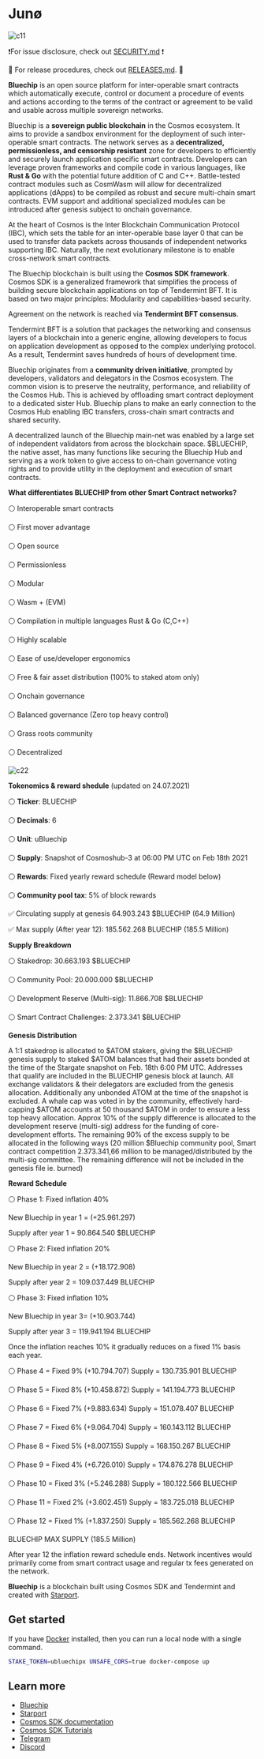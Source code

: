 # Junø


![c11](https://user-images.githubusercontent.com/79812965/131373443-5ff0d9f6-2e2a-41bd-8347-22ac4983e625.jpg)

❗️For issue disclosure, check out [SECURITY.md](./SECURITY.md) ❗️

🚀 For release procedures, check out [RELEASES.md](./RELEASES.md). 🚀

**Bluechip** is an open source platform for inter-operable smart contracts which automatically execute, control or document a procedure of events and actions 
according to the terms of the contract or agreement to be valid and usable across multiple sovereign networks.

Bluechip is a **sovereign public blockchain** in the Cosmos ecosystem. It aims to provide a sandbox environment for the deployment 
of such inter-operable smart contracts. The network serves as a **decentralized, permissionless, and censorship resistant** zone 
for developers to efficiently and securely launch application specific smart contracts. Developers can leverage proven frameworks 
and compile code in various languages, like **Rust & Go** with the potential future addition of C and C++.
Battle-tested contract modules such as CosmWasm will allow for decentralized applications (dApps) to be compiled as robust and secure multi-chain smart contracts.
EVM support and additional specialized modules can be introduced after genesis subject to onchain governance.

At the heart of Cosmos is the Inter Blockchain Communication Protocol (IBC), which sets the table for an inter-operable base layer 0 
that can be used to transfer data packets across thousands of independent networks supporting IBC. 
Naturally, the next evolutionary milestone is to enable cross-network smart contracts.

The Bluechip blockchain is built using the **Cosmos SDK framework**. 
Cosmos SDK is a generalized framework that simplifies the process of building secure blockchain applications on top of Tendermint BFT. 
It is based on two major principles: Modularity and capabilities-based security.

Agreement on the network is reached via **Tendermint BFT consensus**.

Tendermint BFT is a solution that packages the networking and consensus layers of a blockchain into a generic engine, 
allowing developers to focus on application development as opposed to the complex underlying protocol. 
As a result, Tendermint saves hundreds of hours of development time.

Bluechip originates from a **community driven initiative**, prompted by developers, validators and delegators in the Cosmos ecosystem.
The common vision is to preserve the neutrality, performance, and reliability of the Cosmos Hub. This is achieved by offloading smart contract deployment to a dedicated sister Hub. 
Bluechip plans to make an early connection to the Cosmos Hub enabling IBC transfers, cross-chain smart contracts and shared security.

A decentralized launch of the Bluechip main-net was enabled by a large set of independent validators from across the blockchain space.
$BLUECHIP, the native asset, has many functions like securing the Bluechip Hub and serving as a work token to give access to on-chain governance voting rights 
and to provide utility in the deployment and execution of smart contracts.


**What differentiates BLUECHIP from other Smart Contract networks?**

⚪️ Interoperable smart contracts

⚪️ First mover advantage

⚪️ Open source

⚪️ Permissionless 

⚪️ Modular

⚪️ Wasm + (EVM)

⚪️ Compilation in multiple languages Rust & Go (C,C++)

⚪️ Highly scalable

⚪️ Ease of use/developer ergonomics

⚪️ Free & fair asset distribution (100% to staked atom only)

⚪️ Onchain governance

⚪️ Balanced governance (Zero top heavy control) 

⚪️ Grass roots community

⚪️ Decentralized





![c22](https://user-images.githubusercontent.com/79812965/131373499-81549b6c-6ab6-49fa-9d2f-4f7b79f74509.jpg)






**Tokenomics & reward shedule** (updated on 24.07.2021)

⚪️ **Ticker**: BLUECHIP

⚪️ **Decimals**: 6

⚪️ **Unit**: uBluechip

⚪️ **Supply**: Snapshot of Cosmoshub-3 at 06:00 PM UTC on Feb 18th 2021

⚪️ **Rewards**: Fixed yearly reward schedule (Reward model below)

⚪️ **Community pool tax**: 5% of block rewards


✅ Circulating supply at genesis 64.903.243 $BLUECHIP (64.9 Million)

✅ Max supply (After year 12): 185.562.268 BLUECHIP (185.5 Million)


**Supply Breakdown**

⚪️ Stakedrop: 30.663.193 $BLUECHIP

⚪️ Community Pool: 20.000.000 $BLUECHIP

⚪️ Development Reserve (Multi-sig): 11.866.708 $BLUECHIP

⚪️ Smart Contract Challenges: 2.373.341 $BLUECHIP


**Genesis Distribution**

A 1:1 stakedrop is allocated to $ATOM stakers, giving the $BLUECHIP genesis supply to staked $ATOM balances that had their assets bonded 
at the time of the Stargate snapshot on Feb. 18th 6:00 PM UTC. 
Addresses that qualify are included in the BLUECHIP genesis block at launch. 
All exchange validators & their delegators are excluded from the genesis allocation. Additionally any unbonded ATOM at the time of the snapshot is excluded.
A whale cap was voted in by the community, effectively hard-capping $ATOM accounts at 50 thousand $ATOM in order to ensure a less top heavy allocation.
Approx 10% of the supply difference is allocated to the development reserve (multi-sig) address for the funding of core-development efforts. The remaining 90% of the excess supply to be allocated in the following ways (20 million $Bluechip community pool, Smart contract competition 2.373.341,66 million to be managed/distributed by the multi-sig committee. The remaining difference will not be included in the genesis file ie. burned)



**Reward Schedule**

⚪️ Phase 1: Fixed inflation 40% 

New Bluechip in year 1 = (+25.961.297)

Supply after year 1 = 90.864.540 $BLUECHIP


⚪️ Phase 2: Fixed inflation 20% 

New Bluechip in year 2 = (+18.172.908)

Supply after year 2 = 109.037.449 BLUECHIP


⚪️ Phase 3: Fixed inflation 10% 

New Bluechip in year 3= (+10.903.744)

Supply after year 3 = 119.941.194 BLUECHIP


Once the inflation reaches 10% it gradually reduces on a fixed 1% basis each year.


⚪️ Phase 4 = Fixed 9% (+10.794.707) Supply = 130.735.901 BLUECHIP

⚪️ Phase 5 = Fixed 8% (+10.458.872) Supply = 141.194.773 BLUECHIP

⚪️ Phase 6 = Fixed 7% (+9.883.634) Supply = 151.078.407 BLUECHIP

⚪️ Phase 7 = Fixed 6% (+9.064.704) Supply = 160.143.112  BLUECHIP

⚪️ Phase 8 = Fixed 5% (+8.007.155) Supply = 168.150.267  BLUECHIP

⚪️ Phase 9 = Fixed 4% (+6.726.010) Supply = 174.876.278 BLUECHIP

⚪️ Phase 10 = Fixed 3% (+5.246.288) Supply = 180.122.566 BLUECHIP

⚪️ Phase 11 = Fixed 2% (+3.602.451) Supply = 183.725.018 BLUECHIP

⚪️ Phase 12 = Fixed 1% (+1.837.250) Supply = 185.562.268 BLUECHIP 

BLUECHIP MAX SUPPLY (185.5 Million)

After year 12 the inflation reward schedule ends. 
Network incentives would primarily come from smart contract usage and regular tx fees generated on the network.

**Bluechip** is a blockchain built using Cosmos SDK and Tendermint and created with [Starport](https://github.com/tendermint/starport).

## Get started

If you have [Docker](https://www.docker.com/) installed, then you can run a local node with a single command.

```bash
STAKE_TOKEN=ubluechipx UNSAFE_CORS=true docker-compose up
```

## Learn more

- [Bluechip](https://bluechipchain.com)
- [Starport](https://github.com/tendermint/starport)
- [Cosmos SDK documentation](https://docs.cosmos.network)
- [Cosmos SDK Tutorials](https://tutorials.cosmos.network)
- [Telegram](https://t.me/BluechipNetwork)
- [Discord](https://discord.gg/QcWPfK4gJ2)

